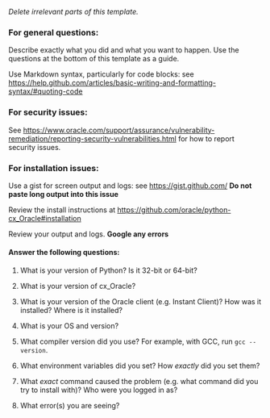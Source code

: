 *Delete irrelevant parts of this template.*

### For general questions:

Describe exactly what you did and what you want to happen.
Use the questions at the bottom of this template as a guide.

Use Markdown syntax, particularly for code blocks: see https://help.github.com/articles/basic-writing-and-formatting-syntax/#quoting-code

### For security issues:

See https://www.oracle.com/support/assurance/vulnerability-remediation/reporting-security-vulnerabilities.html for how to report security issues.

### For installation issues:

Use a gist for screen output and logs: see https://gist.github.com/
**Do not paste long output into this issue**

Review the install instructions at
https://github.com/oracle/python-cx_Oracle#installation

Review your output and logs.  **Google any errors**

#### Answer the following questions:

1. What is your version of Python? Is it 32-bit or 64-bit?

2. What is your version of cx_Oracle?

3. What is your version of the Oracle client (e.g. Instant Client)?  How was it
   installed?  Where is it installed?

4. What is your OS and version?

5. What compiler version did you use?  For example, with GCC, run
   `gcc --version`.

6. What environment variables did you set?  How *exactly* did you set them?

7. What *exact* command caused the problem (e.g. what command did you try to
   install with)?  Who were you logged in as?

8. What error(s) you are seeing?

